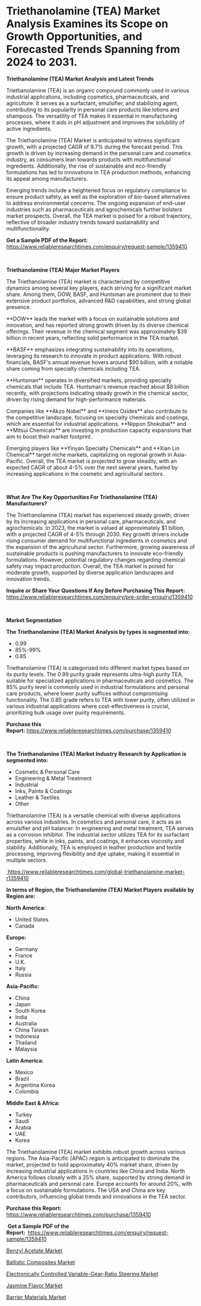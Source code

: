 <p><h1>Triethanolamine (TEA) Market Analysis Examines its Scope on Growth Opportunities, and Forecasted Trends Spanning from 2024 to 2031.</h1></p><p><strong>Triethanolamine (TEA) Market Analysis and Latest Trends</strong></p>
<p><p>Triethanolamine (TEA) is an organic compound commonly used in various industrial applications, including cosmetics, pharmaceuticals, and agriculture. It serves as a surfactant, emulsifier, and stabilizing agent, contributing to its popularity in personal care products like lotions and shampoos. The versatility of TEA makes it essential in manufacturing processes, where it aids in pH adjustment and improves the solubility of active ingredients.</p><p>The Triethanolamine (TEA) Market is anticipated to witness significant growth, with a projected CAGR of 9.7% during the forecast period. This growth is driven by increasing demand in the personal care and cosmetics industry, as consumers lean towards products with multifunctional ingredients. Additionally, the rise of sustainable and eco-friendly formulations has led to innovations in TEA production methods, enhancing its appeal among manufacturers.</p><p>Emerging trends include a heightened focus on regulatory compliance to ensure product safety, as well as the exploration of bio-based alternatives to address environmental concerns. The ongoing expansion of end-user industries such as pharmaceuticals and agrochemicals further bolsters market prospects. Overall, the TEA market is poised for a robust trajectory, reflective of broader industry trends toward sustainability and multifunctionality.</p></p>
<p><strong>Get a Sample PDF of the Report:&nbsp;</strong> <a href="https://www.reliableresearchtimes.com/enquiry/request-sample/1359410">https://www.reliableresearchtimes.com/enquiry/request-sample/1359410</a></p>
<p>&nbsp;</p>
<p><strong>Triethanolamine (TEA) Major Market Players</strong></p>
<p><p>The Triethanolamine (TEA) market is characterized by competitive dynamics among several key players, each striving for a significant market share. Among them, DOW, BASF, and Huntsman are prominent due to their extensive product portfolios, advanced R&D capabilities, and strong global presence. </p><p>**DOW** leads the market with a focus on sustainable solutions and innovation, and has reported strong growth driven by its diverse chemical offerings. Their revenue in the chemical segment was approximately $39 billion in recent years, reflecting solid performance in the TEA market.</p><p>**BASF** emphasizes integrating sustainability into its operations, leveraging its research to innovate in product applications. With robust financials, BASF's annual revenue hovers around $90 billion, with a notable share coming from specialty chemicals including TEA.</p><p>**Huntsman** operates in diversified markets, providing specialty chemicals that include TEA. Huntsman's revenue reached about $8 billion recently, with projections indicating steady growth in the chemical sector, driven by rising demand for high-performance materials.</p><p>Companies like **Akzo Nobel** and **Ineos Oxides** also contribute to the competitive landscape, focusing on specialty chemicals and coatings, which are essential for industrial applications. **Nippon Shokubai** and **Mitsui Chemicals** are investing in production capacity expansions that aim to boost their market footprint.</p><p>Emerging players like **Yinyan Specialty Chemicals** and **Xian Lin Chemical** target niche markets, capitalizing on regional growth in Asia-Pacific. Overall, the TEA market is projected to grow steadily, with an expected CAGR of about 4-5% over the next several years, fueled by increasing applications in the cosmetic and agricultural sectors.</p></p>
<p>&nbsp;</p>
<p><strong>What Are The Key Opportunities For Triethanolamine (TEA) Manufacturers?</strong></p>
<p><p>The Triethanolamine (TEA) market has experienced steady growth, driven by its increasing applications in personal care, pharmaceuticals, and agrochemicals. In 2023, the market is valued at approximately $1 billion, with a projected CAGR of 4-5% through 2030. Key growth drivers include rising consumer demand for multifunctional ingredients in cosmetics and the expansion of the agricultural sector. Furthermore, growing awareness of sustainable products is pushing manufacturers to innovate eco-friendly formulations. However, potential regulatory changes regarding chemical safety may impact production. Overall, the TEA market is poised for moderate growth, supported by diverse application landscapes and innovation trends.</p></p>
<p><strong>Inquire or Share Your Questions If Any Before Purchasing This Report:</strong> <a href="https://www.reliableresearchtimes.com/enquiry/pre-order-enquiry/1359410">https://www.reliableresearchtimes.com/enquiry/pre-order-enquiry/1359410</a></p>
<p>&nbsp;</p>
<p><strong>Market Segmentation</strong></p>
<p><strong>The Triethanolamine (TEA) Market Analysis by types is segmented into:</strong></p>
<p><ul><li>0.99</li><li>85%-99%</li><li>0.85</li></ul></p>
<p><p>Triethanolamine (TEA) is categorized into different market types based on its purity levels. The 0.99 purity grade represents ultra-high purity TEA, suitable for specialized applications in pharmaceuticals and cosmetics. The 85% purity level is commonly used in industrial formulations and personal care products, where lower purity suffices without compromising functionality. The 0.85 grade refers to TEA with lower purity, often utilized in various industrial applications where cost-effectiveness is crucial, prioritizing bulk usage over purity requirements.</p></p>
<p><strong>Purchase this Report:&nbsp;</strong><a href="https://www.reliableresearchtimes.com/purchase/1359410">https://www.reliableresearchtimes.com/purchase/1359410</a></p>
<p>&nbsp;</p>
<p><strong>The Triethanolamine (TEA) Market Industry Research by Application is segmented into:</strong></p>
<p><ul><li>Cosmetic & Personal Care</li><li>Engineering & Metal Treatment</li><li>Industrial</li><li>Inks, Paints & Coatings</li><li>Leather & Textiles</li><li>Other</li></ul></p>
<p><p>Triethanolamine (TEA) is a versatile chemical with diverse applications across various industries. In cosmetics and personal care, it acts as an emulsifier and pH balancer. In engineering and metal treatment, TEA serves as a corrosion inhibitor. The industrial sector utilizes TEA for its surfactant properties, while in inks, paints, and coatings, it enhances viscosity and stability. Additionally, TEA is employed in leather production and textile processing, improving flexibility and dye uptake, making it essential in multiple sectors.</p></p>
<p><a href="https://www.reliableresearchtimes.com/global-triethanolamine-market-r1359410">&nbsp;https://www.reliableresearchtimes.com/global-triethanolamine-market-r1359410</a></p>
<p><strong>In terms of Region, the Triethanolamine (TEA) Market Players available by Region are:</strong></p>
<p>
    <p> <strong> North America: </strong>
        <ul>
            <li>United States</li>
            <li>Canada</li>
        </ul>
        </p> 
    <p> <strong> Europe: </strong>
        <ul>
            <li>Germany</li>
            <li>France</li>
            <li>U.K.</li>
            <li>Italy</li>
            <li>Russia</li>
        </ul>
        </p> 
    <p> <strong> Asia-Pacific: </strong>
        <ul>
            <li>China</li>
            <li>Japan</li>
            <li>South Korea</li>
            <li>India</li>
            <li>Australia</li>
            <li>China Taiwan</li>
            <li>Indonesia</li>
            <li>Thailand</li>
            <li>Malaysia</li>
        </ul>
        </p> 
    <p> <strong> Latin America: </strong>
        <ul>
            <li>Mexico</li>
            <li>Brazil</li>
            <li>Argentina Korea</li>
            <li>Colombia</li>
        </ul>
        </p> 
    <p> <strong> Middle East & Africa: </strong>
        <ul>
            <li>Turkey</li>
            <li>Saudi</li>
            <li>Arabia</li>
            <li>UAE</li>
            <li>Korea</li>
        </ul>
    </p>
    </p>
<p><p>The Triethanolamine (TEA) market exhibits robust growth across various regions. The Asia-Pacific (APAC) region is anticipated to dominate the market, projected to hold approximately 40% market share, driven by increasing industrial applications in countries like China and India. North America follows closely with a 25% share, supported by strong demand in pharmaceuticals and personal care. Europe accounts for around 20%, with a focus on sustainable formulations. The USA and China are key contributors, influencing global trends and innovations in the TEA sector.</p></p>
<p><strong>Purchase this Report: </strong><a href="https://www.reliableresearchtimes.com/purchase/1359410">https://www.reliableresearchtimes.com/purchase/1359410</a></p>
<p>&nbsp;<strong>Get a Sample PDF of the Report:&nbsp;&nbsp;</strong><a href="https://www.reliableresearchtimes.com/enquiry/request-sample/1359410">https://www.reliableresearchtimes.com/enquiry/request-sample/1359410</a></p>
<p><strong></strong></p>
<p><p><a href="https://www.linkedin.com/pulse/benzyl-acetate-market-trends-growth-outlook-2024-2031-yaymarket-cnwhe?trackingId=DtVuDblqSCyQ4oTB%2FRJjfw%3D%3D">Benzyl Acetate Market</a></p><p><a href="https://issuu.com/reportprime-2/docs/ballistic-composites-market-size-20_74dff1c3d6fc1a">Ballistic Composites Market</a></p><p><a href="https://github.com/globismark/Market-Research-Report-List-5/blob/main/electronically-controlled-variable-gear-ratio-steering-market.md">Electronically Controlled Variable-Gear-Ratio Steering Market</a></p><p><a href="https://www.linkedin.com/pulse/jasmine-flavor-market-insights-products-regional-analysis-forecasted-neexc?trackingId=CrYFY3gFSpuIqAnju%2FPyPQ%3D%3D">Jasmine Flavor Market</a></p><p><a href="https://issuu.com/reportprime-2/docs/barrier-materials-market-size-2030._e70b77c5e595f2">Barrier Materials Market</a></p></p>